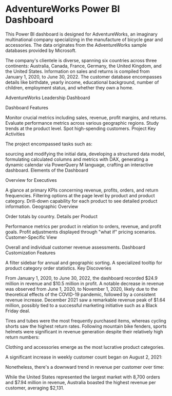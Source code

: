 # AdventureWorks Power BI Dashboard

This Power BI dashboard is designed for AdventureWorks, an imaginary multinational company specializing in the manufacture of bicycle gear and accessories. The data originates from the AdventureWorks sample databases provided by Microsoft.

The company's clientele is diverse, spanning six countries across three continents: Australia, Canada, France, Germany, the United Kingdom, and the United States. Information on sales and returns is compiled from January 1, 2020, to June 30, 2022. The customer database encompasses details like birthdate, yearly income, educational background, number of children, employment status, and whether they own a home.

AdventureWorks Leadership Dashboard

Dashboard Features

Monitor crucial metrics including sales, revenue, profit margins, and returns.
Evaluate performance metrics across various geographic regions.
Study trends at the product level.
Spot high-spending customers.
Project Key Activities

The project encompassed tasks such as:

sourcing and modifying the initial data,
developing a structured data model,
formulating calculated columns and metrics with DAX,
generating a dynamic calendar via PowerQuery M language,
crafting an interactive dashboard.
Elements of the Dashboard

Overview for Executives

A glance at primary KPIs concerning revenue, profits, orders, and return frequencies.
Filtering options at the page level by product and product category.
Drill-down capability for each product to see detailed product information.
Geographic Overview

Order totals by country.
Details per Product

Performance metrics per product in relation to orders, revenue, and profit goals.
Profit adjustments displayed through "what if" pricing scenarios.
Customer-Specific View

Overall and individual customer revenue assessments.
Dashboard Customization Features

A filter sidebar for annual and geographic sorting.
A specialized tooltip for product category order statistics.
Key Discoveries

From January 1, 2020, to June 30, 2022, the dashboard recorded $24.9 million in revenue and $10.5 million in profit. A notable decrease in revenue was observed from June 1, 2020, to November 1, 2020, likely due to the theoretical effects of the COVID-19 pandemic, followed by a consistent revenue increase. December 2021 saw a remarkable revenue peak of $1.64 million, possibly tied to a successful marketing initiative such as a Black Friday deal.

Tires and tubes were the most frequently purchased items, whereas cycling shorts saw the highest return rates. Following mountain bike fenders, sports helmets were significant in revenue generation despite their relatively high return numbers:

Clothing and accessories emerge as the most lucrative product categories.

A significant increase in weekly customer count began on August 2, 2021:

Nonetheless, there's a downward trend in revenue per customer over time:

While the United States represented the largest market with 8,700 orders and $7.94 million in revenue, Australia boasted the highest revenue per customer, averaging $2,131.
